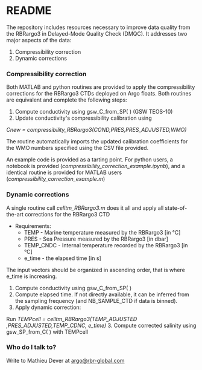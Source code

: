 # README #

The repository includes resources necessary to improve data quality from the RBRargo3 in Delayed-Mode Quality Check (DMQC). It addresses two major aspects of the data:
1. Compressibility correction
2. Dynamic corrections

### Compressibility correction ###

Both MATLAB and python routines are provided to apply the compressibility corrections for the RBRargo3 CTDs deployed on Argo floats. Both routines are equivalent and complete the following steps:

1. Compute conductivity using gsw_C_from_SP( ) (GSW TEOS-10)
2. Update conductivity's compressibility calibration using

  *Cnew = compressibility_RBRargo3(COND,PRES,PRES_ADJUSTED,WMO)*

The routine automatically imports the updated calibration coefficients for the WMO numbers specified using the CSV file provided.

An example code is provided as a tarting point. For python users, a notebook is provided (*compressibility_correction_example.ipynb*), and a identical routine is provided for MATLAB users (*compressibility_correction_example.m*)



### Dynamic corrections ###

A single routine call *celltm_RBRargo3.m* does it all and apply all state-of-the-art corrections for the RBRargo3 CTD

* Requirements:
  * TEMP - Marine temperature measured by the RBRargo3 [in °C]
  * PRES - Sea Pressure measured by the RBRargo3 [in dbar]
  * TEMP_CNDC - Internal temperature recorded by the RBRargo3 [in °C]
  * e_time - the elapsed time [in s]

The input vectors should be organized in ascending order, that is where e_time is increasing.

1. Compute conductivity using gsw_C_from_SP( )
2. Compute elapsed time. If not directly available, it can be inferred from the sampling frequency (and NB_SAMPLE_CTD if data is binned).
3. Apply dynamic correction:

 Run *TEMPcell = celltm_RBRargo3(TEMP_ADJUSTED ,PRES_ADJUSTED,TEMP_CDNC, e_time)*
3. Compute corrected salinity using gsw_SP_from_C( ) with TEMPcell


### Who do I talk to? ###
Write to Mathieu Dever at argo@rbr-global.com
